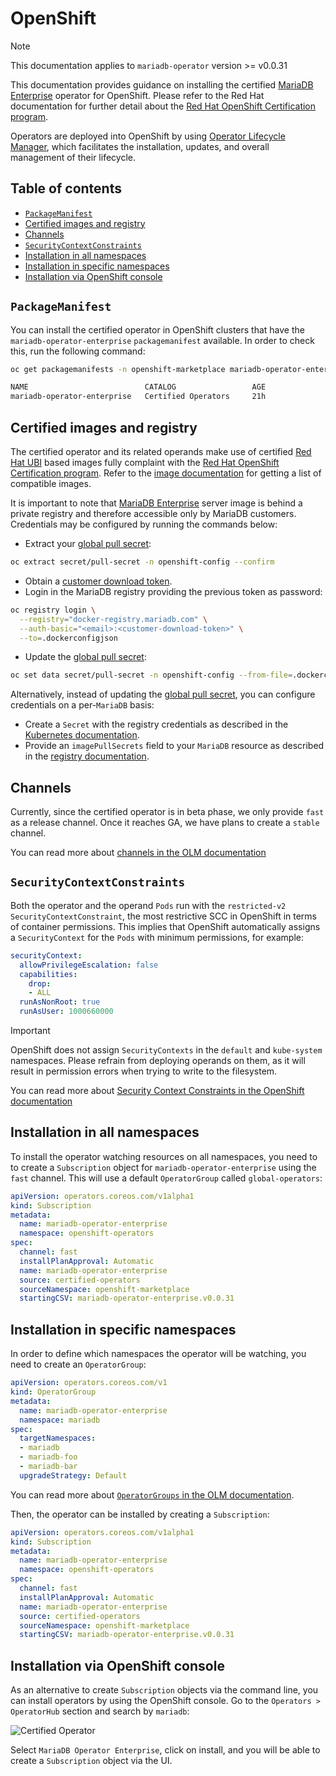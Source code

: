 # OpenShift

> [!NOTE]  
> This documentation applies to `mariadb-operator` version >= v0.0.31

This documentation provides guidance on installing the certified [MariaDB Enterprise](https://mariadb.com/products/enterprise/) operator for OpenShift. Please refer to the Red Hat documentation for further detail about the [Red Hat OpenShift Certification program](https://connect.redhat.com/en/partner-with-us/red-hat-openshift-certification).

Operators are deployed into OpenShift by using [Operator Lifecycle Manager](https://docs.redhat.com/en/documentation/openshift_container_platform/4.2/html/operators/understanding-the-operator-lifecycle-manager-olm#olm-overview_olm-understanding-olm), which facilitates the installation, updates, and overall management of their lifecycle.

## Table of contents
<!-- toc -->
- [`PackageManifest`](#packagemanifest)
- [Certified images and registry](#certified-images-and-registry)
- [Channels](#channels)
- [`SecurityContextConstraints`](#channels)
- [Installation in all namespaces](#installation-in-all-namespaces)
- [Installation in specific namespaces](#installation-in-specific-namespaces)
- [Installation via OpenShift console](#installation-via-openshift-console)
<!-- /toc -->

## `PackageManifest`

You can install the certified operator in OpenShift clusters that have the `mariadb-operator-enterprise` `packagemanifest` available. In order to check this, run the following command:

```bash
oc get packagemanifests -n openshift-marketplace mariadb-operator-enterprise

NAME                          CATALOG                 AGE
mariadb-operator-enterprise   Certified Operators     21h
``` 

## Certified images and registry

The certified operator and its related operands make use of certified [Red Hat UBI](https://catalog.redhat.com/software/base-images) based images fully complaint with the [Red Hat OpenShift Certification program](https://connect.redhat.com/en/partner-with-us/red-hat-openshift-certification). Refer to the [image documentation](./DOCKER.md) for getting a list of compatible images.

It is important to note that [MariaDB Enterprise](https://mariadb.com/products/enterprise/) server image is behind a private registry and therefore accessible only by MariaDB customers. Credentials may be configured by running the commands below:
- Extract your [global pull secret](https://docs.openshift.com/container-platform/4.10/openshift_images/managing_images/using-image-pull-secrets.html#images-update-global-pull-secret_using-image-pull-secrets):
```bash
oc extract secret/pull-secret -n openshift-config --confirm
``` 
- Obtain a [customer download token](https://mariadb.com/docs/server/deploy/deployment-methods/docker/enterprise-server/).
- Login in the MariaDB registry providing the previous token as password:
```bash
oc registry login \
  --registry="docker-registry.mariadb.com" \
  --auth-basic="<email>:<customer-download-token>" \
  --to=.dockerconfigjson
```
- Update the [global pull secret](https://docs.openshift.com/container-platform/4.10/openshift_images/managing_images/using-image-pull-secrets.html#images-update-global-pull-secret_using-image-pull-secrets):
```bash
oc set data secret/pull-secret -n openshift-config --from-file=.dockerconfigjson
```

Alternatively, instead of updating the [global pull secret](https://docs.openshift.com/container-platform/4.10/openshift_images/managing_images/using-image-pull-secrets.html#images-update-global-pull-secret_using-image-pull-secrets), you can configure credentials on a per-`MariaDB` basis:
- Create a `Secret` with the registry credentials as described in the [Kubernetes documentation](https://kubernetes.io/docs/tasks/configure-pod-container/pull-image-private-registry/).
- Provide an `imagePullSecrets` field to your `MariaDB` resource as described in the [registry documentation](./REGISTRY.md).

## Channels

Currently, since the certified operator is in beta phase, we only provide `fast` as a release channel. Once it reaches GA, we have plans to create a `stable` channel.

You can read more about [channels in the OLM documentation](https://olm.operatorframework.io/docs/best-practices/channel-naming/)

## `SecurityContextConstraints`

Both the operator and the operand `Pods` run with the `restricted-v2` `SecurityContextConstraint`, the most restrictive SCC in OpenShift in terms of container permissions. This implies that OpenShift automatically assigns a `SecurityContext` for the `Pods` with minimum permissions, for example:

```yaml
securityContext:
  allowPrivilegeEscalation: false
  capabilities:
    drop:
    - ALL
  runAsNonRoot: true
  runAsUser: 1000660000
```

> [!IMPORTANT]  
>  OpenShift does not assign `SecurityContexts` in the `default` and `kube-system` namespaces. Please refrain from deploying operands on them, as it will result in permission errors when trying to write to the filesystem.

You can read more about [Security Context Constraints in the OpenShift documentation](https://docs.openshift.com/container-platform/4.16/authentication/managing-security-context-constraints.html)

## Installation in all namespaces

To install the operator watching resources on all namespaces, you need to to create a `Subscription` object for `mariadb-operator-enterprise` using the `fast` channel. This will use a default `OperatorGroup` called `global-operators`: 

```yaml
apiVersion: operators.coreos.com/v1alpha1
kind: Subscription
metadata:
  name: mariadb-operator-enterprise
  namespace: openshift-operators
spec:
  channel: fast
  installPlanApproval: Automatic
  name: mariadb-operator-enterprise
  source: certified-operators
  sourceNamespace: openshift-marketplace
  startingCSV: mariadb-operator-enterprise.v0.0.31
```

## Installation in specific namespaces

In order to define which namespaces the operator will be watching, you need to create an `OperatorGroup`:

```yaml
apiVersion: operators.coreos.com/v1
kind: OperatorGroup
metadata:
  name: mariadb-operator-enterprise
  namespace: mariadb
spec:
  targetNamespaces:
  - mariadb
  - mariadb-foo
  - mariadb-bar
  upgradeStrategy: Default
``` 
You can read more about [`OperatorGroups` in the OLM documentation](https://olm.operatorframework.io/docs/advanced-tasks/operator-scoping-with-operatorgroups/#configuring-operatorgroups).

Then, the operator can be installed by creating a `Subscription`:

```yaml
apiVersion: operators.coreos.com/v1alpha1
kind: Subscription
metadata:
  name: mariadb-operator-enterprise
  namespace: openshift-operators
spec:
  channel: fast
  installPlanApproval: Automatic
  name: mariadb-operator-enterprise
  source: certified-operators
  sourceNamespace: openshift-marketplace
  startingCSV: mariadb-operator-enterprise.v0.0.31
``` 

## Installation via OpenShift console

As an alternative to create `Subscription` objects via the command line, you can install operators by using the OpenShift console. Go to the `Operators > OperatorHub` section and search by `mariadb`: 

![Certified Operator](https://mariadb-operator.github.io/mariadb-operator/assets/certified-operator.png)

Select `MariaDB Operator Enterprise`, click on install, and you will be able to create a `Subscription` object via the UI.